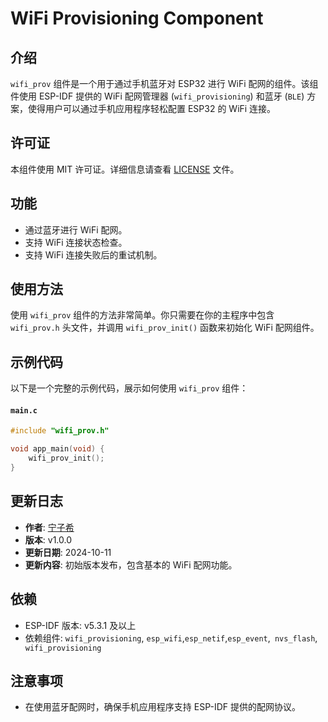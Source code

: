 # WiFi Provisioning Component

## 介绍

`wifi_prov` 组件是一个用于通过手机蓝牙对 ESP32 进行 WiFi 配网的组件。该组件使用 ESP-IDF 提供的 WiFi 配网管理器 (`wifi_provisioning`) 和蓝牙 (`BLE`) 方案，使得用户可以通过手机应用程序轻松配置 ESP32 的 WiFi 连接。

## 许可证
本组件使用 MIT 许可证。详细信息请查看 [LICENSE](LICENSE) 文件。

## 功能

- 通过蓝牙进行 WiFi 配网。
- 支持 WiFi 连接状态检查。
- 支持 WiFi 连接失败后的重试机制。

## 使用方法

使用 `wifi_prov` 组件的方法非常简单。你只需要在你的主程序中包含 `wifi_prov.h` 头文件，并调用 `wifi_prov_init()` 函数来初始化 WiFi 配网组件。

## 示例代码

以下是一个完整的示例代码，展示如何使用 `wifi_prov` 组件：

#### `main.c`

```c
#include "wifi_prov.h"

void app_main(void) {
    wifi_prov_init();
}
```


## 更新日志
- **作者**: [宁子希](https://github.com/1589326497)
- **版本**: v1.0.0
- **更新日期**: 2024-10-11
- **更新内容**: 初始版本发布，包含基本的 WiFi 配网功能。


## 依赖

- ESP-IDF 版本: v5.3.1 及以上
- 依赖组件: `wifi_provisioning`, `esp_wifi`,` esp_netif `,`esp_event`,` nvs_flash`,` wifi_provisioning`

## 注意事项

- 在使用蓝牙配网时，确保手机应用程序支持 ESP-IDF 提供的配网协议。

